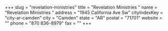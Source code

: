+++
slug = "revelation-ministries"
title = "Revelation Ministries "
name = "Revelation Ministries "
address = "1945 California Ave Sw"
cityIndexKey = "city-ar-camden"
city = "Camden"
state = "AR"
postal = "71701"
website = ""
phone = "870 836-8979"
fax = ""
+++
